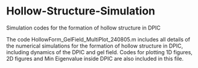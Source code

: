 # Hollow-Structure-Simulation
Simulation codes for the formation of hollow structure in DPIC

The code HollowForm_GelField_MultiPlot_240805.m includes all details of the numerical simulations for the formation of hollow structure in DPIC, including dynamics of the DPIC and gel field. Codes for plotting 1D figures, 2D figures and Min Eigenvalue inside DPIC are also included in this file. 
